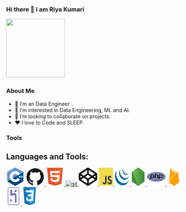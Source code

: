 ### Hi there 👋 I am Riya Kumari
<p align="left"> 
  <a target="_blank"> <img src="https://camo.githubusercontent.com/fa22a95c9000d4e4914bc5de9fb94adde07fc0123f0f91ed0f2c3b7bd0240fcb/68747470733a2f2f6f63746f6465782e6769746875622e636f6d2f696d616765732f6461667470756e6b746f6361742d74686f6d61732e676966" height="160px" width="160px" data-canonical-src="https://octodex.github.com/images/daftpunktocat-thomas.gif" style="max-width:100%;"> </a>  
  </p>

<!--
**Riya-code/Riya-code** is a ✨ _special_ ✨ repository because its `README.md` (this file) appears on your GitHub profile.

Here are some ideas to get you started:-->

                                        
                                              
                                           
### About Me
- 🔭 I’m an Data Engineer .
- 🌱 I’m interested in Data Engineering, ML and AI.
- 👯 I’m looking to collaborate on projects.
- :hearts: I love to Code and SLEEP.
                                              

### Tools
<h2 align="left">Languages and Tools:</h2>
<p align="left"> <a href="https://www.cprogramming.com/" target="_blank"> <img src="https://github.com/devicons/devicon/blob/master/icons/cplusplus/cplusplus-original.svg" alt="c" width="50" height="50"/> </a>  
  <a href="https://www.github.com/" target="_blank"> <img src="https://github.com/devicons/devicon/blob/master/icons/github/github-original.svg" alt="figma" width="50" height="50"/> </a> 
  <a href="https://html.com" target="_blank"> <img src="https://github.com/devicons/devicon/blob/master/icons/html5/html5-original.svg" alt="flutter" width="50" height="50"/> </a> 
  <a href="https://git-scm.com/" target="_blank"> <img src="https://www.vectorlogo.zone/logos/git-scm/git-scm-icon.svg" alt="git" width="40" height="50"/> </a> 
  <a href="https://codepen.io/riya_code/" target="_blank"> <img src="https://github.com/devicons/devicon/blob/master/icons/codepen/codepen-plain.svg" alt="html5" width="50" height="50"/> </a> 
  <a href="https://www.javascript.com/" target="_blank"> <img src="https://github.com/devicons/devicon/blob/master/icons/javascript/javascript-original.svg" alt="linux" width="40" height="50"/> </a> 
  <a href="https://www.jquery.com/en" target="_blank"> <img src="https://github.com/devicons/devicon/blob/master/icons/jquery/jquery-original.svg" alt="photoshop" width="40" height="50"/> </a> 
  <a href="https://www.nodejs.org" target="_blank"> <img src="https://github.com/devicons/devicon/blob/master/icons/nodejs/nodejs-original.svg" alt="python" width="40" height="50"/> </a> 
  <a href="https://www.php.net" target="_blank"> <img src="https://github.com/devicons/devicon/blob/master/icons/php/php-original.svg" alt="python" width="50" height="50"/> </a>
  <a href="https://www.firebase.google.com" target="_blank"> <img src="https://github.com/devicons/devicon/blob/master/icons/firebase/firebase-plain.svg" alt="python" width="40" height="50"/> </a>
  <a href="https://www.heroku.com" target="_blank"> <img src="https://github.com/devicons/devicon/blob/master/icons/heroku/heroku-original.svg" alt="python" width="40" height="50"/> </a>
  <a href="https://www.w3.org/Style/CSS" target="_blank"> <img src="https://github.com/devicons/devicon/blob/master/icons/css3/css3-original.svg" alt="python" width="40" height="50"/> </a>
  
</p>

